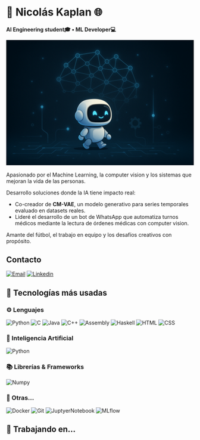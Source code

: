   # 🤖 Nicolás Kaplan 🌐

**AI Engineering student🎓 • ML Developer💻** 

<a href="https://igijon.netlify.app/" target="_blank"><img src="./imagenes/banner.png" 
   borderRadius='1rem' boxShadow = '0 5px 18px rgba(0,0,0,0.3)'></a>

</p>

Apasionado por el Machine Learning, la computer vision y los sistemas que mejoran la vida de las personas.

Desarrollo soluciones donde la IA tiene impacto real:
- Co-creador de **CM-VAE**, un modelo generativo para series temporales evaluado en datasets reales.
- Lideré el desarrollo de un bot de WhatsApp que automatiza turnos médicos mediante la lectura de órdenes médicas con computer vision.

Amante del fútbol, el trabajo en equipo y los desafíos creativos con propósito.
## Contacto

[![Email](https://img.shields.io/badge/Mail-D14836?style=for-the-badge&logo=gmail&logoColor=white)](mailto:nicokaplan2005@gmail.com)
[![Linkedin](https://img.shields.io/badge/website-000000?style=for-the-badge&logo=About.me&logoColor=white)](www.linkedin.com/in/nicokaplan)


## 🚀 Tecnologías más usadas

### ⚙️ Lenguajes
![Python](https://img.shields.io/badge/Python-FFD43B?style=for-the-badge&logo=python&logoColor=306998)
![C](https://img.shields.io/badge/C-00599C?style=for-the-badge&logo=c&logoColor=white)
![Java](https://img.shields.io/badge/Java-ED8B00?style=for-the-badge&logo=java&logoColor=white)
![C++](https://img.shields.io/badge/C%23-239120?style=for-the-badge&logo=c-sharp&logoColor=white)
![Assembly](https://img.shields.io/badge/C%23-239120?style=for-the-badge&logo=c-sharp&logoColor=white)
![Haskell](https://img.shields.io/badge/Haskell-purple?style=for-the-badge&logo=Haskell)
![HTML](https://img.shields.io/badge/HTML-E34F26?style=for-the-badge&logo=html&logoColor=white)
![CSS](https://img.shields.io/badge/CSS-1572B6?style=for-the-badge&logo=css&logoColor=white)

### 🤖 Inteligencia Artificial
![Python](https://img.shields.io/badge/Python-FFD43B?style=for-the-badge&logo=python&logoColor=306998)

### 📚  Librerías & Frameworks 

![Numpy](https://img.shields.io/badge/OpenGL-FFFFFF?style=for-the-badge&logo=opengl)

### 🔧 Otras...

![Docker](https://img.shields.io/badge/Docker-2CA5E0?style=for-the-badge&logo=docker&logoColor=white)
![Git](https://img.shields.io/badge/MRTK-512BD4?style=for-the-badge&color=%231C1E20)
![JuptyerNotebook](https://img.shields.io/badge/MRTK-512BD4?style=for-the-badge&color=%231C1E20)
![MLflow](https://img.shields.io/badge/MRTK-512BD4?style=for-the-badge&color=%231C1E20)



## 📌 Trabajando en...
<!--
**Nicokaplan2005/Nicokaplan2005** is a ✨ _special_ ✨ repository because its `README.md` (this file) appears on your GitHub profile.

Here are some ideas to get you started:

- 🔭 I’m currently working on ...
- 🌱 I’m currently learning ...
- 👯 I’m looking to collaborate on ...
- 🤔 I’m looking for help with ...
- 💬 Ask me about ...
- 📫 How to reach me: ...
- 😄 Pronouns: ...
- ⚡ Fun fact: ...
-->
